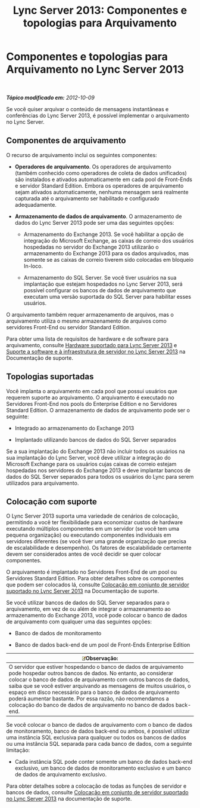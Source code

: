 ﻿---
title: 'Lync Server 2013: Componentes e topologias para Arquivamento'
TOCTitle: Componentes e topologias para Arquivamento
ms:assetid: 5893063d-a44a-4034-aba9-cbe883ecf710
ms:mtpsurl: https://technet.microsoft.com/pt-br/library/JJ204916(v=OCS.15)
ms:contentKeyID: 49306791
ms.date: 05/19/2016
mtps_version: v=OCS.15
ms.translationtype: HT
---

# Componentes e topologias para Arquivamento no Lync Server 2013

 

_**Tópico modificado em:** 2012-10-09_

Se você quiser arquivar o conteúdo de mensagens instantâneas e conferências do Lync Server 2013, é possível implementar o arquivamento no Lync Server.

## Componentes de arquivamento

O recurso de arquivamento inclui os seguintes componentes:

  - **Operadores de arquivamento**. Os operadores de arquivamento (também conhecido como operadores de coleta de dados unificados) são instalados e ativados automaticamente em cada pool de Front-Ends e servidor Standard Edition. Embora os operadores de arquivamento sejam ativados automaticamente, nenhuma mensagem será realmente capturada até o arquivamento ser habilitado e configurado adequadamente.

  - **Armazenamento de dados de arquivamento**. O armazenamento de dados do Lync Server 2013 pode ser uma das seguintes opções:
    
      - Armazenamento do Exchange 2013. Se você habilitar a opção de integração do Microsoft Exchange, as caixas de correio dos usuários hospedadas no servidor do Exchange 2013 utilizarão o armazenamento do Exchange 2013 para os dados arquivados, mas somente se as caixas de correio tiverem sido colocadas em bloqueio In-loco.
    
      - Armazenamento do SQL Server. Se você tiver usuários na sua implantação que estejam hospedados no Lync Server 2013, será possível configurar os bancos de dados de arquivamento que executam uma versão suportada do SQL Server para habilitar esses usuários.

O arquivamento também requer armazenamento de arquivos, mas o arquivamento utiliza o mesmo armazenamento de arquivos como servidores Front-End ou servidor Standard Edition.

Para obter uma lista de requisitos de hardware e de software para arquivamento, consulte [Hardware suportado para Lync Server 2013](lync-server-2013-supported-hardware.md) e [Suporte a software e à infraestrutura de servidor no Lync Server 2013](lync-server-2013-server-software-and-infrastructure-support.md) na Documentação de suporte.

## Topologias suportadas

Você implanta o arquivamento em cada pool que possui usuários que requerem suporte ao arquivamento. O arquivamento é executado no Servidores Front-End nos pools do Enterprise Edition e no Servidores Standard Edition. O armazenamento de dados de arquivamento pode ser o seguinte:

  - Integrado ao armazenamento do Exchange 2013

  - Implantado utilizando bancos de dados do SQL Server separados

Se a sua implantação do Exchange 2013 não incluir todos os usuários na sua implantação do Lync Server, você deve utilizar a integração do Microsoft Exchange para os usuários cujas caixas de correio estejam hospedadas nos servidores do Exchange 2013 e deve implantar bancos de dados do SQL Server separados para todos os usuários do Lync para serem utilizados para arquivamento.

## Colocação com suporte

O Lync Server 2013 suporta uma variedade de cenários de colocação, permitindo a você ter flexibilidade para economizar custos de hardware executando múltiplos componentes em um servidor (se você tem uma pequena organização) ou executando componentes individuais em servidores diferentes (se você tiver uma grande organização que precisa de escalabilidade e desempenho). Os fatores de escalabilidade certamente devem ser considerados antes de você decidir se quer colocar componentes.

O arquivamento é implantado no Servidores Front-End de um pool ou Servidores Standard Edition. Para obter detalhes sobre os componentes que podem ser colocados lá, consulte [Colocação em conjunto de servidor suportado no Lync Server 2013](lync-server-2013-supported-server-collocation.md) na Documentação de suporte.

Se você utilizar bancos de dados do SQL Server separados para o arquivamento, em vez de ou além de integrar o armazenamento ao armazenamento do Exchange 2013, você pode colocar o banco de dados de arquivamento com qualquer uma das seguintes opções:

  - Banco de dados de monitoramento

  - Banco de dados back-end de um pool de Front-Ends Enterprise Edition

<table>
<thead>
<tr class="header">
<th><img src="images/Gg425756.note(OCS.15).gif" title="note" alt="note" />Observação:</th>
</tr>
</thead>
<tbody>
<tr class="odd">
<td>O servidor que estiver hospedando o banco de dados de arquivamento pode hospedar outros bancos de dados. No entanto, ao considerar colocar o banco de dados de arquivamento com outros bancos de dados, saiba que se você estiver arquivando as mensagens de muitos usuários, o espaço em disco necessário para o banco de dados de arquivamento poderá aumentar bastante. Por essa razão, não recomendamos a colocação do banco de dados de arquivamento no banco de dados back-end.</td>
</tr>
</tbody>
</table>


Se você colocar o banco de dados de arquivamento com o banco de dados de monitoramento, banco de dados back-end ou ambos, é possível utilizar uma instância SQL exclusiva para qualquer ou todos os bancos de dados ou uma instância SQL separada para cada banco de dados, com a seguinte limitação:

  - Cada instância SQL pode conter somente um banco de dados back-end exclusivo, um banco de dados de monitoramento exclusivo e um banco de dados de arquivamento exclusivo.

Para obter detalhes sobre a colocação de todas as funções de servidor e bancos de dados, consulte [Colocação em conjunto de servidor suportado no Lync Server 2013](lync-server-2013-supported-server-collocation.md) na documentação de suporte.

